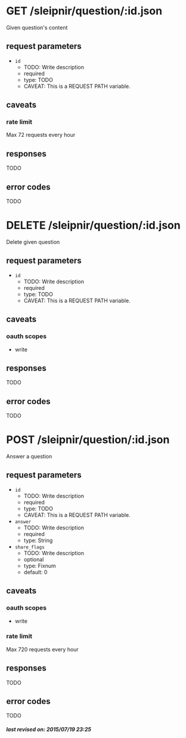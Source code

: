 # GET /sleipnir/question/:id.json

Given question's content

## request parameters

- `id`
  - TODO: Write description
  - required
  - type: TODO
  - CAVEAT: This is a REQUEST PATH variable.

## caveats

### rate limit

Max 72 requests every hour

## responses

TODO

## error codes

TODO

# DELETE /sleipnir/question/:id.json

Delete given question

## request parameters

- `id`
  - TODO: Write description
  - required
  - type: TODO
  - CAVEAT: This is a REQUEST PATH variable.

## caveats

### oauth scopes

- write

## responses

TODO

## error codes

TODO

# POST /sleipnir/question/:id.json

Answer a question

## request parameters

- `id`
  - TODO: Write description
  - required
  - type: TODO
  - CAVEAT: This is a REQUEST PATH variable.
- `answer`
  - TODO: Write description
  - required
  - type: String
- `share_flags`
  - TODO: Write description
  - optional
  - type: Fixnum
  - default: 0

## caveats

### oauth scopes

- write

### rate limit

Max 720 requests every hour

## responses

TODO

## error codes

TODO

##### last revised on: 2015/07/19 23:25

